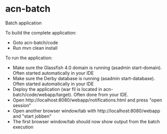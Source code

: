 acn-batch
=========

Batch application


To build the complete application:
- Goto acn-batch/code
- Run mvn clean install


To run the application:
- Make sure the Glassfish 4.0 domain is running (asadmin start-domain). Often started automatically in your IDE
- Make sure the Derby database is running (asadmin start-database). Often started automatically in your IDE
- Deploy the application (war fil is located in acn-batch/code/webapp/target). Often done from your IDE.
- Open http://localhost:8080/webapp/notifications.html and press "open session"
- Open another browser window/tab with http://localhost:8080/webapp and "start jobben"
- The first browser window/tab should now show output from the batch execution
